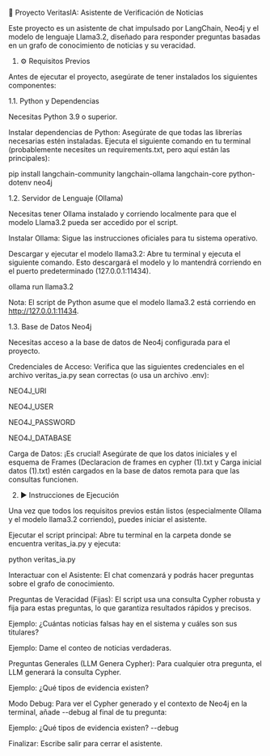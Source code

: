 🤖 Proyecto VeritasIA: Asistente de Verificación de Noticias

Este proyecto es un asistente de chat impulsado por LangChain, Neo4j y el modelo de lenguaje Llama3.2, diseñado para responder preguntas basadas en un grafo de conocimiento de noticias y su veracidad.

1. ⚙️ Requisitos Previos

Antes de ejecutar el proyecto, asegúrate de tener instalados los siguientes componentes:

1.1. Python y Dependencias

Necesitas Python 3.9 o superior.

Instalar dependencias de Python:
Asegúrate de que todas las librerías necesarias estén instaladas. Ejecuta el siguiente comando en tu terminal (probablemente necesites un requirements.txt, pero aquí están las principales):

pip install langchain-community langchain-ollama langchain-core python-dotenv neo4j


1.2. Servidor de Lenguaje (Ollama)

Necesitas tener Ollama instalado y corriendo localmente para que el modelo Llama3.2 pueda ser accedido por el script.

Instalar Ollama: Sigue las instrucciones oficiales para tu sistema operativo.

Descargar y ejecutar el modelo llama3.2:
Abre tu terminal y ejecuta el siguiente comando. Esto descargará el modelo y lo mantendrá corriendo en el puerto predeterminado (127.0.0.1:11434).

ollama run llama3.2


Nota: El script de Python asume que el modelo llama3.2 está corriendo en http://127.0.0.1:11434.

1.3. Base de Datos Neo4j

Necesitas acceso a la base de datos de Neo4j configurada para el proyecto.

Credenciales de Acceso: Verifica que las siguientes credenciales en el archivo veritas_ia.py sean correctas (o usa un archivo .env):

NEO4J_URI

NEO4J_USER

NEO4J_PASSWORD

NEO4J_DATABASE

Carga de Datos: ¡Es crucial! Asegúrate de que los datos iniciales y el esquema de Frames (Declaracion de frames en cypher (1).txt y Carga inicial datos (1).txt) estén cargados en la base de datos remota para que las consultas funcionen.

2. ▶️ Instrucciones de Ejecución

Una vez que todos los requisitos previos están listos (especialmente Ollama y el modelo llama3.2 corriendo), puedes iniciar el asistente.

Ejecutar el script principal:
Abre tu terminal en la carpeta donde se encuentra veritas_ia.py y ejecuta:

python veritas_ia.py


Interactuar con el Asistente:
El chat comenzará y podrás hacer preguntas sobre el grafo de conocimiento.

Preguntas de Veracidad (Fijas): El script usa una consulta Cypher robusta y fija para estas preguntas, lo que garantiza resultados rápidos y precisos.

Ejemplo: ¿Cuántas noticias falsas hay en el sistema y cuáles son sus titulares?

Ejemplo: Dame el conteo de noticias verdaderas.

Preguntas Generales (LLM Genera Cypher): Para cualquier otra pregunta, el LLM generará la consulta Cypher.

Ejemplo: ¿Qué tipos de evidencia existen?

Modo Debug: Para ver el Cypher generado y el contexto de Neo4j en la terminal, añade --debug al final de tu pregunta:

Ejemplo: ¿Qué tipos de evidencia existen? --debug

Finalizar: Escribe salir para cerrar el asistente.
